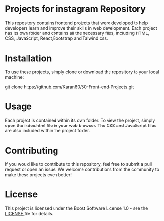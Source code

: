 # Projects for instagram Repository
This repository contains frontend projects that were developed to help developers learn and improve their skills in web development. Each project has its own folder and contains all the necessary files, including HTML, CSS, JavaScript, React,Bootstrap and Talwind css.

# Installation
To use these projects, simply clone or download the repository to your local machine:
<p>git clone https://github.com/Karan60/50-Front-end-Projects.git</p>
  
# Usage
Each project is contained within its own folder. To view the project, simply open the index.html file in your web browser. The CSS and JavaScript files are also included within the project folder.
# Contributing
If you would like to contribute to this repository, feel free to submit a pull request or open an issue. We welcome contributions from the community to make these projects even better! 
# License
This project is licensed under the Boost Software License 1.0  - see the <a href="https://github.com/Karan60/50-Front-end-Projects/blob/main/LICENSE">LICENSE </a> file for details.
